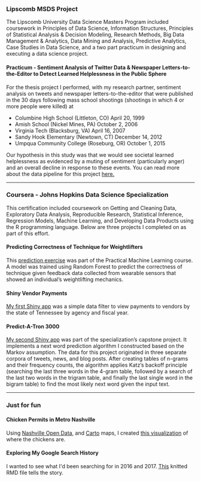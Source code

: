 ### Lipscomb MSDS Project
The Lipscomb University Data Science Masters Program included coursework in Principles of Data Science, Information Structures, Principles of Statistical Analysis &amp; Decision Modeling, Research Methods, Big Data Management &amp; Analytics, Data Mining and Analysis, Predictive Analytics, Case Studies in Data Science, and a two part practicum in designing and executing a data science project. 

#### Practicum - Sentiment Analysis of Twitter Data &amp; Newspaper Letters-to-the-Editor to Detect Learned Helplessness in the Public Sphere
For the thesis project I performed, with my research partner, sentiment analysis on tweets and newspaper letters-to-the-editor that were published in the 30 days following mass school shootings (shootings in which 4 or more people were killed) at
 - Columbine High School (Littleton, CO) April 20, 1999
 - Amish School (Nickel Mines, PA) October 2, 2006
 - Virginia Tech (Blacksburg, VA) April 16, 2007
 - Sandy Hook Elementary (Newtown, CT) December 14, 2012
 - Umpqua Community College (Roseburg, OR) October 1, 2015

Our hypothesis in this study was that we would see societal learned helplessness as evidenced by a muting of sentiment (particularly anger) and an overall decline in response to these events. You can read more about the data pipeline for this project [here.](http://bit.ly/schoolshootingdata)

<hr>

### Coursera - Johns Hopkins Data Science Specialization
This certification included coursework on Getting and Cleaning Data, Exploratory Data Analysis, Reproducible Research, Statistical Inference, Regression Models, Machine Learning, and Developing Data Products using the R programming language. Below are three projects I completed on as part of this effort.

#### Predicting Correctness of Technique for Weightlifters
This [prediction exercise](/PML_Project.html) was part of the Practical Machine Learning course. A model was trained using Random Forest to predict the correctness of technique given feedback data collected from wearable sensors that showed an individual’s weightlifting mechanics.

#### Shiny Vendor Payments
[My first Shiny app](https://marylvv.shinyapps.io/Shiny-VendorPayments/) was a simple data filter to view payments to vendors by the state of Tennessee by agency and fiscal year.


#### Predict-A-Tron 3000
[My second Shiny app](https://marylvv.shinyapps.io/PredictATron3000/) was part of the specialization’s capstone project. It implements a next word prediction algorithm I constructed based on the Markov assumption. The data for this project originated in three separate corpora of tweets, news, and blog posts. After creating tables of n-grams and their frequency counts, the algorithm applies Katz’s backoff principle (searching the last three words in the 4-gram table, followed by a search of the last two words in the trigram table, and finally the last single word in the bigram table) to find the most likely next word given the input text. 

<hr>

### Just for fun

#### Chicken Permits in Metro Nashville
Using [Nashville Open Data](https://data.nashville.gov/), and [Carto](https://carto.com/) maps, I created [this visualization](https://bit.ly/nashvillechickens) of where the chickens are.

#### Exploring My Google Search History
I wanted to see what I'd been searching for in 2016 and 2017. [This](/google_search.html) knitted RMD file tells the story.